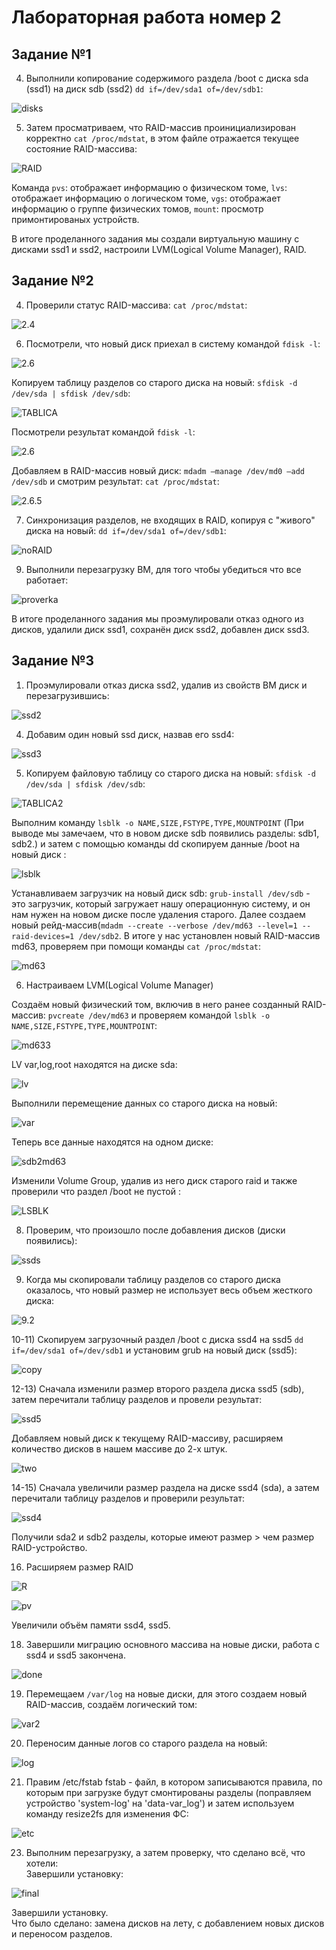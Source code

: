 # Лабораторная работа номер 2  
## Задание №1  
  
4) Выполнили копирование содержимого раздела /boot с диска sda (ssd1) на диск sdb (ssd2) `dd if=/dev/sda1 of=/dev/sdb1`:  
  
![disks](Screenshots/1.4.png)  
  
5) Затем просматриваем, что RAID-массив проинициализирован корректно `cat /proc/mdstat`, в этом файле отражается текущее состояние RAID-массива:  
  
![RAID](Screenshots/1.5.4.png)  
  
Команда `pvs`: отображает информацию о физическом томе, `lvs`: отображает информацию о логическом томе, `vgs`: отображает информацию о группе физических томов, `mount`: просмотр примонтированых устройств.  
  
В итоге проделанного задания мы создали виртуальную машину с дисками ssd1 и ssd2, настроили LVM(Logical Volume Manager), RAID.  
  
## Задание №2  

4) Проверили статус RAID-массива: `cat /proc/mdstat`:  

![2.4](Screenshots/2.4.png)  

6) Посмотрели, что новый диск приехал в систему командой `fdisk -l`:  

![2.6](Screenshots/2.6.1.png)  

 Копируем таблицу разделов со старого диска на новый: `sfdisk -d /dev/sda | sfdisk /dev/sdb`:  

![TABLICA](Screenshots/2.6.2.png)  

 Посмотрели результат командой `fdisk -l`:  

![2.6](Screenshots/2.6.3.png)  

 Добавляем в RAID-массив новый диск: `mdadm —manage /dev/md0 —add /dev/sdb` и смотрим результат: `cat /proc/mdstat`:  

![2.6.5](Screenshots/2.6.5.png)  

7) Cинхронизация разделов, не входящих в RAID, копируя с "живого" диска на новый: `dd if=/dev/sda1 of=/dev/sdb1`:  
  
![noRAID](Screenshots/2.7.png)  
  
9) Выполнили перезагрузку ВМ, для того чтобы убедиться что все работает:  
  
![proverka](Screenshots/2.9.png)  
  
В итоге проделанного задания мы проэмулировали отказ одного из дисков, удалили диск ssd1, сохранён диск ssd2, добавлен диск ssd3.  
  
## Задание №3  
  
1) Проэмулировали отказ диска ssd2, удалив из свойств ВМ диск и перезагрузившись:  
  
![ssd2](Screenshots/3.1.png)  
  
4) Добавим один новый ssd диск, назвав его ssd4:
  
![ssd3](Screenshots/3.4.png)  
  
5) Копируем файловую таблицу со старого диска на новый: `sfdisk -d /dev/sda | sfdisk /dev/sdb`:  
  
![TABLICA2](Screenshots/3.5.1.png)  
  
Выполним команду `lsblk -o NAME,SIZE,FSTYPE,TYPE,MOUNTPOINT` (При выводе мы замечаем, что в новом диске sdb появились разделы: sdb1, sdb2.) и затем с помощью команды dd скопируем данные /boot на новый диск :  
  
![lsblk](Scrennshots/3.5.2-3.png)  
  
Устанавливаем загрузчик на новый диск sdb: `grub-install /dev/sdb` - это загрузчик, который загружает нашу операционную систему, и он нам нужен на новом диске после удаления старого. Далее создаем новый рейд-массив(`mdadm --create --verbose /dev/md63 --level=1 --raid-devices=1 /dev/sdb2`. В итоге у нас установлен новый RAID-массив md63, проверяем при помощи команды `cat /proc/mdstat`:  
  
![md63](Screenshots/3.5.6.png)  
  
6) Настраиваем LVM(Logical Volume Manager)  
  
Создаём новый физический том, включив в него ранее созданный RAID-массив: `pvcreate /dev/md63` и проверяем командой `lsblk -o NAME,SIZE,FSTYPE,TYPE,MOUNTPOINT`:  
  
![md633](Screenshots/3.6.1-4.png)  
  
LV var,log,root находятся на диске sda:  
  
![lv](Screenshots/3.6.6.png)  
  
Выполнили перемещение данных со старого диска на новый:  
  
![var](Screenshots/3.6.7.png)  
  
Теперь все данные находятся на одном диске:  
  
![sdb2md63](Screenshots/3.6.8.(2).png)  
  
Изменили Volume Group, удалив из него диск старого raid и также проверили что раздел /boot не пустой :  
  
![LSBLK](Screenshots\3.6.10-11.png)  
  
8) Проверим, что произошло после добавления дисков (диски появились):  
  
![ssds](Screenshots/3.8.png)  
  
9) Когда мы скопировали таблицу разделов со старого диска оказалось, что новый размер не использует весь объем жесткого диска:  
  
![9.2](Screenshots/3.9.2.png)  
  
10-11) Cкопируем загрузочный раздел /boot с диска ssd4 на ssd5 `dd if=/dev/sda1 of=/dev/sdb1` и установим grub на новый диск (ssd5):  
  
![copy](Screenshots/3.10-11.png)  
  
12-13) Сначала изменили размер второго раздела диска ssd5 (sdb), затем перечитали таблицу разделов и провели результат:  
  
![ssd5](Screenshots/3.13.1.png)   
  
Добавляем новый диск к текущему RAID-массиву, расширяем количество дисков в нашем массиве до 2-х штук.  
  
![two](Screenshots/3.13.2.png)  
  
14-15) Сначала увеличили размер раздела на диске ssd4 (sda), а затем перечитали таблицу разделов и проверили результат:  
  
![ssd4](Screenshots/3.15.png)   
  
Получили sda2 и sdb2 разделы, которые имеют размер > чем размер RAID-устройство.  
  
16) Расширяем размер RAID   
  
![R](Screenshots/3.16.png)   
  
![pv](Screenshots/3.17.png)  


Увеличили объём памяти ssd4, ssd5.  
  
18) Завершили миграцию основного массива на новые диски, работа с ssd4 и ssd5 закончена.  
  
![done](Screenshots\3.18.png)   

19) Перемещаем `/var/log` на новые диски, для этого создаем новый RAID-массив, создаём логический том:  
  
![var2](Screenshots/3.19.2.png) 

20) Переносим данные логов со старого раздела на новый:  
  
![log](Screenshots/3.20.png)   
  
21) Правим /etc/fstab fstab - файл, в котором записываются правила, по которым при загрузке будут смонтированы разделы (поправляем устройство 'system-log' на 'data-var_log') и затем используем команду resize2fs для изменения ФС:
  
![etc](Screenshots/3.21-22.png)  
  
23) Выполним перезагрузку, а затем проверку, что сделано всё, что хотели:   
Завершили установку:   
  
![final](Screenshots/3.23.png)   
  
Завершили установку.  
Что было сделано: замена дисков на лету, с добавлением новых дисков и переносом разделов.  
